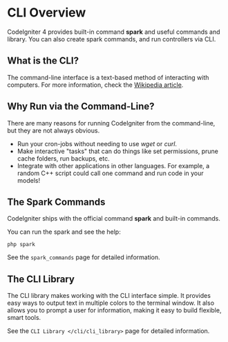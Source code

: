 # CLI Overview

CodeIgniter 4 provides built-in command **spark** and useful commands
and library. You can also create spark commands, and run controllers via
CLI.

<div class="contents" local="" depth="2">

</div>

## What is the CLI?

The command-line interface is a text-based method of interacting with
computers. For more information, check the [Wikipedia
article](https://en.wikipedia.org/wiki/Command-line_interface).

## Why Run via the Command-Line?

There are many reasons for running CodeIgniter from the command-line,
but they are not always obvious.

- Run your cron-jobs without needing to use *wget* or *curl*.
- Make interactive "tasks" that can do things like set permissions,
  prune cache folders, run backups, etc.
- Integrate with other applications in other languages. For example, a
  random C++ script could call one command and run code in your models!

## The Spark Commands

CodeIgniter ships with the official command **spark** and built-in
commands.

You can run the spark and see the help:

``` console
php spark
```

See the `spark_commands` page for detailed information.

## The CLI Library

The CLI library makes working with the CLI interface simple. It provides
easy ways to output text in multiple colors to the terminal window. It
also allows you to prompt a user for information, making it easy to
build flexible, smart tools.

See the `CLI Library </cli/cli_library>` page for detailed information.
